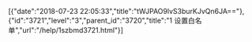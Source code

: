 [{"date":"2018-07-23 22:05:33","title":"tWJPAO9lvS3burKJvQn6JA=="},{"id":"3721","level":"3","parent_id":"3720","title":"1 设置白名单","url":"/help/1szbmd3721.html"}]
